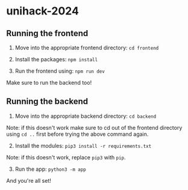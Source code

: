 # unihack-2024

## Running the frontend

1. Move into the appropriate frontend directory:
```cd frontend```

2. Install the packages:
```npm install```

3. Run the frontend using:
```npm run dev```

Make sure to run the backend too!

## Running the backend

1. Move into the appropriate backend directory:
```cd backend```

Note: if this doesn't work make sure to cd out of the frontend directory using `cd ..` first before trying the above command again.

2. Install the modules:
```pip3 install -r requirements.txt```

Note: if this doesn't work, replace `pip3` with `pip`.

3. Run the app:
```python3 -m app```

And you're all set!
